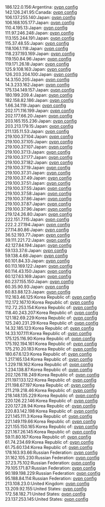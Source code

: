 186.122.0.156:Argentina: [ovpn config](vpn/186_122_0_156.ovpn)  
142.126.241.95:Canada: [ovpn config](vpn/142_126_241_95.ovpn)  
106.137.255.140:Japan: [ovpn config](vpn/106_137_255_140.ovpn)  
106.168.105.177:Japan: [ovpn config](vpn/106_168_105_177.ovpn)  
110.4.195.13:Japan: [ovpn config](vpn/110_4_195_13.ovpn)  
111.97.246.248:Japan: [ovpn config](vpn/111_97_246_248.ovpn)  
113.155.244.191:Japan: [ovpn config](vpn/113_155_244_191.ovpn)  
115.37.48.55:Japan: [ovpn config](vpn/115_37_48_55.ovpn)  
118.106.1.118:Japan: [ovpn config](vpn/118_106_1_118.ovpn)  
118.237.193.169:Japan: [ovpn config](vpn/118_237_193_169.ovpn)  
119.150.84.96:Japan: [ovpn config](vpn/119_150_84_96.ovpn)  
119.171.26.18:Japan: [ovpn config](vpn/119_171_26_18.ovpn)  
125.9.108.163:Japan: [ovpn config](vpn/125_9_108_163.ovpn)  
126.203.204.100:Japan: [ovpn config](vpn/126_203_204_100.ovpn)  
14.3.150.205:Japan: [ovpn config](vpn/14_3_150_205.ovpn)  
14.3.233.162:Japan: [ovpn config](vpn/14_3_233_162.ovpn)  
175.134.149.157:Japan: [ovpn config](vpn/175_134_149_157.ovpn)  
180.199.209.4:Japan: [ovpn config](vpn/180_199_209_4.ovpn)  
182.158.82.186:Japan: [ovpn config](vpn/182_158_82_186.ovpn)  
1.66.34.119:Japan: [ovpn config](vpn/1_66_34_119.ovpn)  
202.171.116.199:Japan: [ovpn config](vpn/202_171_116_199.ovpn)  
202.177.66.20:Japan: [ovpn config](vpn/202_177_66_20.ovpn)  
203.165.155.236:Japan: [ovpn config](vpn/203_165_155_236.ovpn)  
203.213.179.15:Japan: [ovpn config](vpn/203_213_179_15.ovpn)  
211.135.11.53:Japan: [ovpn config](vpn/211_135_11_53.ovpn)  
219.100.37.104:Japan: [ovpn config](vpn/219_100_37_104.ovpn)  
219.100.37.105:Japan: [ovpn config](vpn/219_100_37_105.ovpn)  
219.100.37.107:Japan: [ovpn config](vpn/219_100_37_107.ovpn)  
219.100.37.13:Japan: [ovpn config](vpn/219_100_37_13.ovpn)  
219.100.37.177:Japan: [ovpn config](vpn/219_100_37_177.ovpn)  
219.100.37.182:Japan: [ovpn config](vpn/219_100_37_182.ovpn)  
219.100.37.19:Japan: [ovpn config](vpn/219_100_37_19.ovpn)  
219.100.37.31:Japan: [ovpn config](vpn/219_100_37_31.ovpn)  
219.100.37.49:Japan: [ovpn config](vpn/219_100_37_49.ovpn)  
219.100.37.51:Japan: [ovpn config](vpn/219_100_37_51.ovpn)  
219.100.37.55:Japan: [ovpn config](vpn/219_100_37_55.ovpn)  
219.100.37.58:Japan: [ovpn config](vpn/219_100_37_58.ovpn)  
219.100.37.86:Japan: [ovpn config](vpn/219_100_37_86.ovpn)  
219.100.37.87:Japan: [ovpn config](vpn/219_100_37_87.ovpn)  
219.100.37.96:Japan: [ovpn config](vpn/219_100_37_96.ovpn)  
219.124.26.80:Japan: [ovpn config](vpn/219_124_26_80.ovpn)  
222.151.7.115:Japan: [ovpn config](vpn/222_151_7_115.ovpn)  
222.2.27.194:Japan: [ovpn config](vpn/222_2_27_194.ovpn)  
27.114.80.86:Japan: [ovpn config](vpn/27_114_80_86.ovpn)  
36.52.193.77:Japan: [ovpn config](vpn/36_52_193_77.ovpn)  
39.111.221.72:Japan: [ovpn config](vpn/39_111_221_72.ovpn)  
42.127.84.194:Japan: [ovpn config](vpn/42_127_84_194.ovpn)  
59.133.37.6:Japan: [ovpn config](vpn/59_133_37_6.ovpn)  
59.138.4.68:Japan: [ovpn config](vpn/59_138_4_68.ovpn)  
60.101.84.33:Japan: [ovpn config](vpn/60_101_84_33.ovpn)  
60.113.169.122:Japan: [ovpn config](vpn/60_113_169_122.ovpn)  
60.114.43.150:Japan: [ovpn config](vpn/60_114_43_150.ovpn)  
60.127.63.169:Japan: [ovpn config](vpn/60_127_63_169.ovpn)  
60.237.155.150:Japan: [ovpn config](vpn/60_237_155_150.ovpn)  
60.35.90.93:Japan: [ovpn config](vpn/60_35_90_93.ovpn)  
60.83.88.123:Japan: [ovpn config](vpn/60_83_88_123.ovpn)  
112.163.46.125:Korea Republic of: [ovpn config](vpn/112_163_46_125.ovpn)  
112.172.167.10:Korea Republic of: [ovpn config](vpn/112_172_167_10.ovpn)  
112.72.253.154:Korea Republic of: [ovpn config](vpn/112_72_253_154.ovpn)  
118.40.243.207:Korea Republic of: [ovpn config](vpn/118_40_243_207.ovpn)  
121.182.69.229:Korea Republic of: [ovpn config](vpn/121_182_69_229.ovpn)  
125.240.231.29:Korea Republic of: [ovpn config](vpn/125_240_231_29.ovpn)  
14.32.185.123:Korea Republic of: [ovpn config](vpn/14_32_185_123.ovpn)  
14.33.107.111:Korea Republic of: [ovpn config](vpn/14_33_107_111.ovpn)  
175.125.116.90:Korea Republic of: [ovpn config](vpn/175_125_116_90.ovpn)  
175.192.194.161:Korea Republic of: [ovpn config](vpn/175_192_194_161.ovpn)  
175.210.20.183:Korea Republic of: [ovpn config](vpn/175_210_20_183.ovpn)  
180.67.6.123:Korea Republic of: [ovpn config](vpn/180_67_6_123.ovpn)  
1.217.165.134:Korea Republic of: [ovpn config](vpn/1_217_165_134.ovpn)  
1.229.118.162:Korea Republic of: [ovpn config](vpn/1_229_118_162.ovpn)  
1.234.138.87:Korea Republic of: [ovpn config](vpn/1_234_138_87.ovpn)  
202.126.118.249:Korea Republic of: [ovpn config](vpn/202_126_118_249.ovpn)  
211.197.133.122:Korea Republic of: [ovpn config](vpn/211_197_133_122.ovpn)  
211.198.67.197:Korea Republic of: [ovpn config](vpn/211_198_67_197.ovpn)  
211.219.218.46:Korea Republic of: [ovpn config](vpn/211_219_218_46.ovpn)  
218.148.135.229:Korea Republic of: [ovpn config](vpn/218_148_135_229.ovpn)  
220.126.22.146:Korea Republic of: [ovpn config](vpn/220_126_22_146.ovpn)  
220.127.28.94:Korea Republic of: [ovpn config](vpn/220_127_28_94.ovpn)  
220.83.142.198:Korea Republic of: [ovpn config](vpn/220_83_142_198.ovpn)  
221.145.111.3:Korea Republic of: [ovpn config](vpn/221_145_111_3.ovpn)  
221.149.119.66:Korea Republic of: [ovpn config](vpn/221_149_119_66.ovpn)  
221.155.150.165:Korea Republic of: [ovpn config](vpn/221_155_150_165.ovpn)  
221.167.26.145:Korea Republic of: [ovpn config](vpn/221_167_26_145.ovpn)  
59.11.80.167:Korea Republic of: [ovpn config](vpn/59_11_80_167.ovpn)  
61.74.234.69:Korea Republic of: [ovpn config](vpn/61_74_234_69.ovpn)  
61.75.60.134:Korea Republic of: [ovpn config](vpn/61_75_60_134.ovpn)  
178.163.93.66:Russian Federation: [ovpn config](vpn/178_163_93_66.ovpn)  
31.162.105.230:Russian Federation: [ovpn config](vpn/31_162_105_230.ovpn)  
37.23.75.102:Russian Federation: [ovpn config](vpn/37_23_75_102.ovpn)  
79.105.171.87:Russian Federation: [ovpn config](vpn/79_105_171_87.ovpn)  
90.189.198.229:Russian Federation: [ovpn config](vpn/90_189_198_229.ovpn)  
95.188.84.114:Russian Federation: [ovpn config](vpn/95_188_84_114.ovpn)  
213.108.23.0:United Kingdom: [ovpn config](vpn/213_108_23_0.ovpn)  
13.209.92.155:United States: [ovpn config](vpn/13_209_92_155.ovpn)  
172.58.182.71:United States: [ovpn config](vpn/172_58_182_71.ovpn)  
23.137.253.145:United States: [ovpn config](vpn/23_137_253_145.ovpn)  
